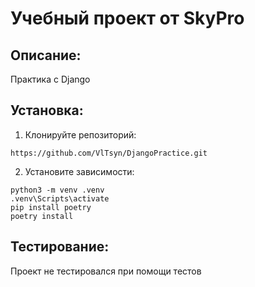 # Учебный проект от SkyPro

## Описание:

Практика с Django

## Установка:

1. Клонируйте репозиторий:
```
https://github.com/VlTsyn/DjangoPractice.git
```
2. Установите зависимости:
```
python3 -m venv .venv
.venv\Scripts\activate
pip install poetry
poetry install
```
## Тестирование:

Проект не тестировался при помощи тестов